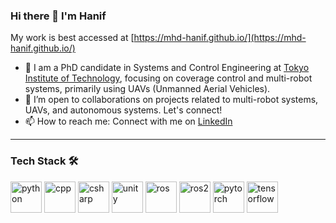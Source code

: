 ### Hi there 👋 I'm Hanif

My work is best accessed at [https://mhd-hanif.github.io/](https://mhd-hanif.github.io/)

- 🔭 I am a PhD candidate in Systems and Control Engineering at [Tokyo Institute of Technology](https://www.titech.ac.jp/), focusing on coverage control and multi-robot systems, primarily using UAVs (Unmanned Aerial Vehicles). 
- 🤝 I’m open to collaborations on projects related to multi-robot systems, UAVs, and autonomous systems. Let's connect!
- 📫 How to reach me: Connect with me on [LinkedIn](https://www.linkedin.com/in/muhammad-hanif-6189b0157/)

---

### Tech Stack 🛠️

<p align="left">
  <img src="https://upload.wikimedia.org/wikipedia/commons/c/c3/Python-logo-notext.svg" alt="python" width="50" height="50"/>
  <img src="https://img.icons8.com/color/48/000000/c-plus-plus-logo.png" alt="cpp" width="50" height="50"/>
  <img src="https://img.icons8.com/color/48/000000/c-sharp-logo.png" alt="csharp" width="50" height="50"/>
  <img src="https://img.icons8.com/ios-filled/50/000000/unity.png" alt="unity" width="50" height="50"/>
  <img src="https://raw.githubusercontent.com/ms-iot/content/master/en-US/Images/ros_logo.png" alt="ros" width="50" height="50"/>
  <img src="https://raw.githubusercontent.com/ros2/ros2_documentation/gh-pages/rolling/_images/foxy-logo.png" alt="ros2" width="50" height="50"/>
  <img src="https://www.vectorlogo.zone/logos/pytorch/pytorch-icon.svg" alt="pytorch" width="50" height="50"/>
  <img src="https://www.vectorlogo.zone/logos/tensorflow/tensorflow-icon.svg" alt="tensorflow" width="50" height="50"/>
</p>
